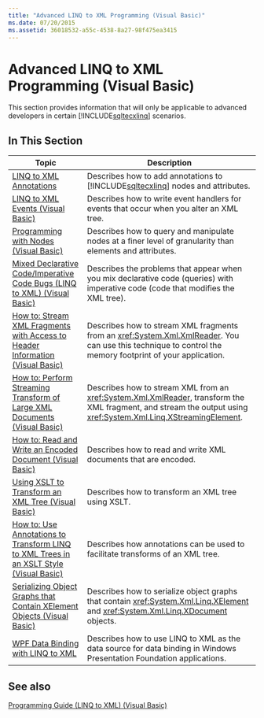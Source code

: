 ```yaml
---
title: "Advanced LINQ to XML Programming (Visual Basic)"
ms.date: 07/20/2015
ms.assetid: 36018532-a55c-4538-8a27-98f475ea3415
---
```

# Advanced LINQ to XML Programming (Visual Basic)
This section provides information that will only be applicable to advanced developers in certain [!INCLUDE[sqltecxlinq](~/includes/sqltecxlinq-md.md)] scenarios.  
  
## In This Section  
  
|Topic|Description|  
|-----------|-----------------|  
|[LINQ to XML Annotations](../../../../visual-basic/programming-guide/concepts/linq/linq-to-xml-annotations.md)|Describes how to add annotations to [!INCLUDE[sqltecxlinq](~/includes/sqltecxlinq-md.md)] nodes and attributes.|  
|[LINQ to XML Events (Visual Basic)](../../../../visual-basic/programming-guide/concepts/linq/linq-to-xml-events.md)|Describes how to write event handlers for events that occur when you alter an XML tree.|  
|[Programming with Nodes (Visual Basic)](../../../../visual-basic/programming-guide/concepts/linq/programming-with-nodes.md)|Describes how to query and manipulate nodes at a finer level of granularity than elements and attributes.|  
|[Mixed Declarative Code/Imperative Code Bugs (LINQ to XML) (Visual Basic)](../../../../visual-basic/programming-guide/concepts/linq/mixed-declarative-code-imperative-code-bugs-linq-to-xml.md)|Describes the problems that appear when you mix declarative code (queries) with imperative code (code that modifies the XML tree).|  
|[How to: Stream XML Fragments with Access to Header Information (Visual Basic)](../../../../visual-basic/programming-guide/concepts/linq/how-to-stream-xml-fragments-with-access-to-header-information.md)|Describes how to stream XML fragments from an <xref:System.Xml.XmlReader>. You can use this technique to control the memory footprint of your application.|  
|[How to: Perform Streaming Transform of Large XML Documents (Visual Basic)](../../../../visual-basic/programming-guide/concepts/linq/how-to-perform-streaming-transform-of-large-xml-documents.md)|Describes how to stream XML from an <xref:System.Xml.XmlReader>, transform the XML fragment, and stream the output using <xref:System.Xml.Linq.XStreamingElement>.|  
|[How to: Read and Write an Encoded Document (Visual Basic)](../../../../visual-basic/programming-guide/concepts/linq/how-to-read-and-write-an-encoded-document.md)|Describes how to read and write XML documents that are encoded.|  
|[Using XSLT to Transform an XML Tree (Visual Basic)](../../../../visual-basic/programming-guide/concepts/linq/using-xslt-to-transform-an-xml-tree.md)|Describes how to transform an XML tree using XSLT.|  
|[How to: Use Annotations to Transform LINQ to XML Trees in an XSLT Style (Visual Basic)](../../../../visual-basic/programming-guide/concepts/linq/how-to-use-annotation-trees-to-transform-linq-to-xml-trees-in-an-xslt-style.md)|Describes how annotations can be used to facilitate transforms of an XML tree.|  
|[Serializing Object Graphs that Contain XElement Objects (Visual Basic)](../../../../visual-basic/programming-guide/concepts/linq/serializing-object-graphs-that-contain-xelement-objects.md)|Describes how to serialize object graphs that contain <xref:System.Xml.Linq.XElement> and <xref:System.Xml.Linq.XDocument> objects.|  
|[WPF Data Binding with LINQ to XML](/visualstudio/designers/wpf-data-binding-with-linq-to-xml)|Describes how to use LINQ to XML as the data source for data binding in Windows Presentation Foundation applications.|  
  
## See also
 [Programming Guide (LINQ to XML) (Visual Basic)](../../../../visual-basic/programming-guide/concepts/linq/programming-guide-linq-to-xml.md)
